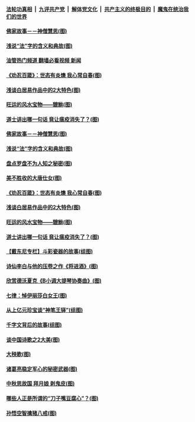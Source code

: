 ####  [法轮功真相](../../../../basic/blob/master/README.md?t=09201731) &nbsp;|&nbsp; [九评共产党](../../../../9ping.md/blob/master/README.md?t=09201731) &nbsp;|&nbsp; [解体党文化](../../../../jtdwh.md/blob/master/README.md?t=09201731)  &nbsp;|&nbsp; [共产主义的终极目的](../../../../gczydzjmd.md/blob/master/README.md?t=09201731) &nbsp;|&nbsp; [魔鬼在统治我们的世界](../../../../mgztzwmdsj.md/blob/master/README.md?t=09201731) 

#### [佛家故事－－神僧慧思(图)](../pages/p7/1016988.md?t=09201731) 

#### [浅说“法”字的含义和典故(图)](../pages/p7/1016452.md?t=09201731) 

#### [油管热门频道 翻墙必看视频 新闻](http://45.76.130.85:81/youtube.html?09201731)

#### [《劝忍百箴》：世态有炎燠 我心常自春(图)](../pages/p7/1016920.md?t=09201731) 

#### [浅谈白居易作品中的2大特色(图)](../pages/p7/1016567.md?t=09201731) 

#### [旺运的风水宝物——貔貅(图)](../pages/p7/1016617.md?t=09201731) 

#### [道士讲出哪一句话 竟让瘟疫消失了？(图)](../pages/p7/1016989.md?t=09201731) 

#### [佛家故事－－神僧慧思(图)](../pages/p7/1016988.md?t=09201731) 

#### [浅说“法”字的含义和典故(图)](../pages/p7/1016452.md?t=09201731) 

#### [盘点罗盘不为人知之秘密(图)](../pages/p7/1016624.md?t=09201731) 

#### [美不胜收的大唐仕女(图)](../pages/p7/1015592.md?t=09201731) 

#### [《劝忍百箴》：世态有炎燠 我心常自春(图)](../pages/p7/1016920.md?t=09201731) 

#### [浅谈白居易作品中的2大特色(图)](../pages/p7/1016567.md?t=09201731) 

#### [旺运的风水宝物——貔貅(图)](../pages/p7/1016617.md?t=09201731) 

#### [道士讲出哪一句话 竟让瘟疫消失了？(图)](../pages/p7/1016989.md?t=09201731) 

#### [【戴东尼专栏】斗彩瓷器的故事(组图)](../pages/p7/1012026.md?t=09201731) 

#### [诗仙李白与他的压卷之作《将进酒》(图)](../pages/p7/1016892.md?t=09201731) 

#### [欣赏德沃夏克《B小调大提琴协奏曲》(图)](../pages/p7/1016197.md?t=09201731) 

#### [七律：悼伊丽莎白女王(图)](../pages/p7/1016882.md?t=09201731) 

#### [从上亿元珍宝谈“神笔王铎”(组图)](../pages/p7/1016868.md?t=09201731) 

#### [千字文背后的故事(组图)](../pages/p7/1016899.md?t=09201731) 

#### [谈中国诗歌之2大美(图)](../pages/p7/1016739.md?t=09201731) 

#### [大秧歌(图)](../pages/p7/1015591.md?t=09201731) 

#### [诸葛亮稳定军心的秘密武器(图)](../pages/p7/1016450.md?t=09201731) 

#### [中秋思故国 拜月娘 剥鬼皮(图)](../pages/p7/1015573.md?t=09201731) 

#### [哪些人正是所谓的“刀子嘴豆腐心”？(图)](../pages/p7/1014216.md?t=09201731) 

#### [孙悟空智擒猪八戒(图)](../pages/p7/1015590.md?t=09201731) 

<img src='http://gfw-breaker.win/goodnews/indexes/p7.md' width='0px' height='0px'/>
